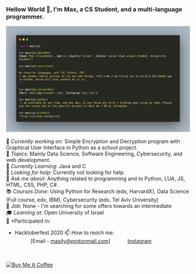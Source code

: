 
 
### Hellow World 👋, I'm Max, a CS Student, and a multi-language programmer. <br>
 
![](https://github.com/maxily1/maxily1/blob/master/AboutMe.png)

 
🔭 *Currently working on*:  Simple Encryption and Decryption program with Graphical User Interface in Python as a school project. <br> 
💖 *Topics*: Mainly Data Science, Software Engineering, Cybersecurity, and web development. <br>
🌱 *Currently Learning*: Java and C<br>
🤔 *Looking for help*: Currently not looking for help.<br>
💬 *Ask me about*: Anything related to programming and to Python, LUA, JS, HTML, CSS, PHP, C#. <br>
📚 *Courses Done*: Using Python for Research (edx, HarvardX), Data Science (Full course, edx, IBM), Cybersecurity (edx, Tel Aviv University) <br>
🏢 *Job*: None - I'm searching for some offers towards an intermediate <br>
🎓 *Learning at*: Open University of Israel <br>
🎉 *Participated in: <br>
* Hacktoberfest 2020
📫 *How to reach me*: <br>
&nbsp;&nbsp;&nbsp;&nbsp;&nbsp;&nbsp;&nbsp;&nbsp;&nbsp;&nbsp; [Email - maxily@protonmail.com]
&nbsp;&nbsp;&nbsp;&nbsp;&nbsp;&nbsp;&nbsp;&nbsp;&nbsp;&nbsp; [Instagram](https://instagram.com/max_ily1)
<br>
<br>
<a href="https://www.buymeacoffee.com/maxily1" target="_blank"><img src="https://cdn.buymeacoffee.com/buttons/lato-orange.png" alt="Buy Me A Coffee" style="height: 51px !important;width: 80px !important;" ></a>


 
 

